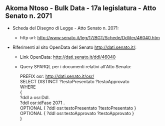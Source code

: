 ## Akoma Ntoso - Bulk Data - 17a legislatura - Atto Senato n. 2071 ##

* Scheda del Disegno di Legge - Atto Senato n. 2071:
	* http url: http://www.senato.it/leg/17/BGT/Schede/Ddliter/46040.htm

* Riferimenti al sito OpenData del Senato http://dati.senato.it/:
	* Link OpenData: http://dati.senato.it/ddl/46040
	* Query SPARQL per i documenti relativi all'Atto Senato:

        PREFIX osr: <http://dati.senato.it/osr/>  
		SELECT DISTINCT ?testoPresentato ?testoApprovato  
		WHERE  
		{  
		    ?ddl a osr:Ddl.  
		    ?ddl osr:idFase 2071 .  
		    OPTIONAL { ?ddl osr:testoPresentato ?testoPresentato }  
		    OPTIONAL { ?ddl osr:testoApprovato ?testoApprovato }  
		}
		